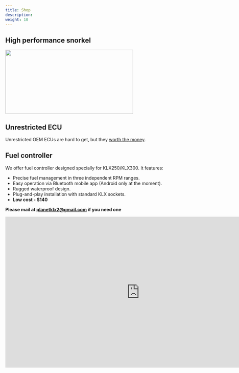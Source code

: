 ```yaml
---
title: Shop
description:
weight: 10
---
```


## High performance snorkel

<img src="https://s3.us-east-1.amazonaws.com/cdn.planetklx2/images/planetklx2-snorkel-COLLAGE.jpg" width=400 height=200>

<div id="paypal-container-MM4JV7GM3RGDQ"></div>
<script>
  paypal.HostedButtons({
    hostedButtonId: "MM4JV7GM3RGDQ",
  }).render("#paypal-container-MM4JV7GM3RGDQ")
</script>




## Unrestricted ECU

Unrestricted OEM ECUs are hard to get, but they [worth the money](./engine/ecu-tuning#unrestricted-klx250-oem-ecu).
<img scr="https://s3.amazonaws.com/cdn.planetklx2/images/klx250-jdm-ecu.jpeg" width="500" />

<div id="paypal-container-GJNCNV8K5WMK6"></div>
<script>
  paypal.HostedButtons({
    hostedButtonId: "GJNCNV8K5WMK6",
  }).render("#paypal-container-GJNCNV8K5WMK6")
</script>



## Fuel controller

We offer fuel controller designed specially for KLX250/KLX300. It features:

- Precise fuel management in three independent RPM ranges.
- Easy operation via Bluetooth mobile app (Android only at the moment).
- Rugged waterproof design.
- Plug-and-play installation with standard KLX sockets.
- **Low cost - $140**

**Please mail at [planetklx2@gmail.com](planetklx2@gmail.com) if you need one**

<iframe width="840" height="472" src="https://www.youtube.com/embed/6S4ZwMfnvck?si=loC3DFEnOL_YE6gM" title="YouTube video player" frameborder="0" allow="accelerometer; autoplay; clipboard-write; encrypted-media; gyroscope; picture-in-picture; web-share" referrerpolicy="strict-origin-when-cross-origin" allowfullscreen></iframe>



